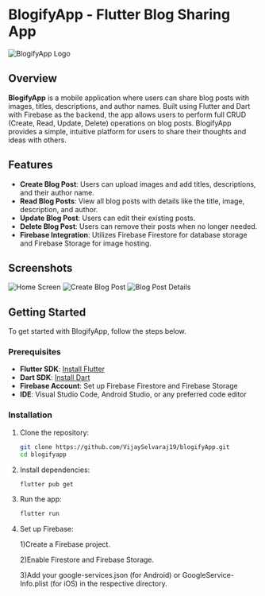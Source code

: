 # BlogifyApp - Flutter Blog Sharing App

![BlogifyApp Logo](lib/assets/logo.png)

## Overview

**BlogifyApp** is a mobile application where users can share blog posts with images, titles, descriptions, and author names. Built using Flutter and Dart with Firebase as the backend, the app allows users to perform full CRUD (Create, Read, Update, Delete) operations on blog posts. BlogifyApp provides a simple, intuitive platform for users to share their thoughts and ideas with others.

## Features

- **Create Blog Post**: Users can upload images and add titles, descriptions, and their author name.
- **Read Blog Posts**: View all blog posts with details like the title, image, description, and author.
- **Update Blog Post**: Users can edit their existing posts.
- **Delete Blog Post**: Users can remove their posts when no longer needed.
- **Firebase Integration**: Utilizes Firebase Firestore for database storage and Firebase Storage for image hosting.

## Screenshots

![Home Screen](lib/assets/homescreen.png)
![Create Blog Post](lib/assets/createblog.jpg)
![Blog Post Details](lib/assets/blogpost.jpg)



## Getting Started

To get started with BlogifyApp, follow the steps below.

### Prerequisites

- **Flutter SDK**: [Install Flutter](https://flutter.dev/docs/get-started/install)
- **Dart SDK**: [Install Dart](https://dart.dev/get-dart)
- **Firebase Account**: Set up Firebase Firestore and Firebase Storage
- **IDE**: Visual Studio Code, Android Studio, or any preferred code editor

### Installation

1. Clone the repository:

   ```bash
   git clone https://github.com/VijaySelvaraj19/blogifyApp.git
   cd blogifyapp

2. Install dependencies:

   ```bash
   flutter pub get   

3. Run the app:

   ```bash
   flutter run  

4. Set up Firebase:

   1)Create a Firebase project.

   2)Enable Firestore and Firebase Storage.
   
   3)Add your google-services.json (for Android) or GoogleService-Info.plist (for iOS) in the respective directory.




